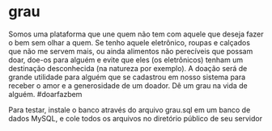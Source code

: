 # grau
Somos uma plataforma que une quem não tem com aquele que deseja fazer o bem sem olhar a quem. Se tenho aquele eletrônico, roupas e calçados que não me servem mais,  ou ainda alimentos não perecíveis que possam doar, doe-os para alguém e evite que eles (os eletrônicos) tenham um destinação desconhecida (na natureza por exemplo). A doação será de grande utilidade para alguém que se cadastrou em nosso sistema para receber o amor e a generosidade de um doador. Dê um grau na vida de alguém. #doarfazbem

Para testar, instale o banco através do arquivo grau.sql em um banco de dados MySQL, e cole todos os arquivos no diretório público de seu servidor
